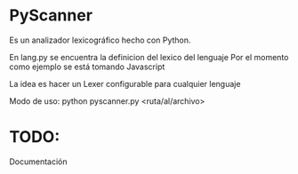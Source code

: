 PyScanner
=========

Es un analizador lexicográfico hecho con Python.

En lang.py se encuentra la definicion del lexico del lenguaje
Por el momento como ejemplo se está tomando Javascript

La idea es hacer un Lexer configurable para cualquier lenguaje

Modo de uso: python pyscanner.py <ruta/al/archivo>

TODO:
=====

Documentación